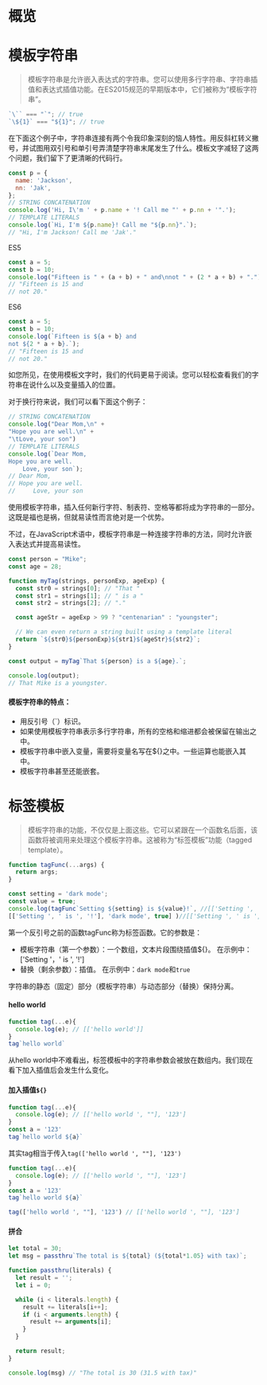 # 概览

# 模板字符串 
> 模板字符串是允许嵌入表达式的字符串。您可以使用多行字符串、字符串插值和表达式插值功能。在ES2015规范的早期版本中，它们被称为“模板字符串”。

```javascript
`\`` === "`"; // true
`\${1}` === "${1}"; // true
```

在下面这个例子中，字符串连接有两个令我印象深刻的恼人特性。用反斜杠转义撇号，并试图用双引号和单引号弄清楚字符串末尾发生了什么。模板文字减轻了这两个问题，我们留下了更清晰的代码行。

```javascript
const p = {
  name: 'Jackson',
  nn: 'Jak',
};
// STRING CONCATENATION
console.log('Hi, I\'m ' + p.name + '! Call me "' + p.nn + '".');
// TEMPLATE LITERALS
console.log(`Hi, I'm ${p.name}! Call me "${p.nn}".`);
// "Hi, I'm Jackson! Call me 'Jak'."

```
ES5 
```javascript
const a = 5;
const b = 10;
console.log("Fifteen is " + (a + b) + " and\nnot " + (2 * a + b) + ".");
// "Fifteen is 15 and
// not 20."
```
ES6
```javascript
const a = 5;
const b = 10;
console.log(`Fifteen is ${a + b} and
not ${2 * a + b}.`);
// "Fifteen is 15 and
// not 20."
```
如您所见，在使用模板文字时，我们的代码更易于阅读。您可以轻松查看我们的字符串在说什么以及变量插入的位置。

对于换行符来说，我们可以看下面这个例子：  
```javascript
// STRING CONCATENATION
console.log("Dear Mom,\n" + 
"Hope you are well.\n" + 
"\tLove, your son")
// TEMPLATE LITERALS
console.log(`Dear Mom,
Hope you are well.
    Love, your son`);
// Dear Mom,
// Hope you are well.
//     Love, your son
```

使用模板字符串，插入任何新行字符、制表符、空格等都将成为字符串的一部分。这既是福也是祸，但就易读性而言绝对是一个优势。

不过，在JavaScript术语中，模板字符串是一种连接字符串的方法，同时允许嵌入表达式并提高易读性。
```javascript
const person = "Mike";
const age = 28;

function myTag(strings, personExp, ageExp) {
  const str0 = strings[0]; // "That "
  const str1 = strings[1]; // " is a "
  const str2 = strings[2]; // "."

  const ageStr = ageExp > 99 ? "centenarian" : "youngster";

  // We can even return a string built using a template literal
  return `${str0}${personExp}${str1}${ageStr}${str2}`;
}

const output = myTag`That ${person} is a ${age}.`;

console.log(output);
// That Mike is a youngster.
```

#### 模板字符串的特点：
* 用反引号（`）标识。
* 如果使用模板字符串表示多行字符串，所有的空格和缩进都会被保留在输出之中。
* 模板字符串中嵌入变量，需要将变量名写在${}之中。一些运算也能嵌入其中。
* 模板字符串甚至还能嵌套。

# 标签模板
> 模板字符串的功能，不仅仅是上面这些。它可以紧跟在一个函数名后面，该函数将被调用来处理这个模板字符串。这被称为“标签模板”功能（tagged template）。

```javascript
function tagFunc(...args) {
  return args;
}

const setting = 'dark mode';
const value = true;
console.log(tagFunc`Setting ${setting} is ${value}!`, //[['Setting ', ' is ', '!'], 'dark mode', true]
[['Setting ', ' is ', '!'], 'dark mode', true] )//[['Setting ', ' is ', '!'], 'dark mode', true]
```
第一个反引号之前的函数tagFunc称为标签函数。它的参数是：

* 模板字符串（第一个参数）：一个数组，文本片段围绕插值${}。
在示例中：['Setting '，' is ', '!']
* 替换（剩余参数）：插值。
在示例中：`dark mode`和`true`

字符串的静态（固定）部分（模板字符串）与动态部分（替换）保持分离。

#### hello world
```javascript
function tag(...e){
  console.log(e); // [['hello world']]
}
tag`hello world`
```
从hello world中不难看出，标签模板中的字符串参数会被放在数组内。我们现在看下加入插值后会发生什么变化。

#### 加入插值`${}`
```javascript
function tag(...e){
  console.log(e); // [['hello world ', ""], '123']
}
const a = '123'
tag`hello world ${a}`
```
其实tag相当于传入`tag(['hello world ', ""], '123')`
```javascript
function tag(...e){
  console.log(e); // [['hello world ', ""], '123']
}
const a = '123'
tag`hello world ${a}`

tag(['hello world ', ""], '123') // [['hello world ', ""], '123']
```

#### 拼合
```javascript
let total = 30;
let msg = passthru`The total is ${total} (${total*1.05} with tax)`;

function passthru(literals) {
  let result = '';
  let i = 0;

  while (i < literals.length) {
    result += literals[i++];
    if (i < arguments.length) {
      result += arguments[i];
    }
  }

  return result;
}

console.log(msg) // "The total is 30 (31.5 with tax)"
```



